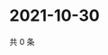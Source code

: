 # 2021-10-30

共 0 条

<!-- BEGIN WEIBO -->
<!-- 最后更新时间 Sat Oct 30 2021 17:00:51 GMT+0800 (China Standard Time) -->

<!-- END WEIBO -->
